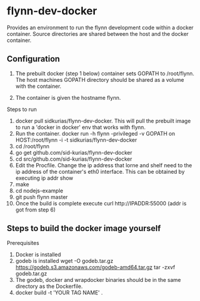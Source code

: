 flynn-dev-docker
================

Provides an environment to run the flynn development code within a docker
container. Source directories are shared between the host and the docker
container.

Configuration
-------------

1. The prebuilt docker (step 1 below)  container sets GOPATH to /root/flynn.
The host machines GOPATH directory should be shared as a volume with the
container.

2. The container is given the hostname flynn.

Steps to run

1.  docker pull sidkurias/flynn-dev-docker.
    This will pull the prebuilt image to run a 'docker in docker' env that works
    with flynn.
2.  Run the container. 
    docker run -h flynn -privileged  -v GOPATH on HOST:/root/flynn  -i -t
    sidkurias/flynn-dev-docker 
3.  cd /root/flynn 
4.  go get github.com/sid-kurias/flynn-dev-docker 
5.  cd src/github.com/sid-kurias/flynn-dev-docker 
6.  Edit the Procfile. Change the ip address that lorne and shelf need to the ip 
    address of the container's eth0 interface. This can be obtained by executing 
    ip addr show 
7.  make 
8.  cd nodejs-example 
9.  git push flynn master 
10. Once the build is complete execute 
    curl http://IPADDR:55000 (addr is got from step 6) 

Steps to build the docker image yourself
----------------------------------------
Prerequisites 
1. Docker is installed 
2. godeb is installed 
   wget -O godeb.tar.gz https://godeb.s3.amazonaws.com/godeb-amd64.tar.gz
   tar -zxvf godeb.tar.gz 
3. The godeb, docker and wrapdocker binaries should be in the same directory as 
   the Dockerfile. 
4. docker build -t 'YOUR TAG NAME' . 
